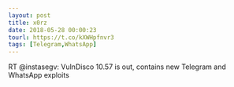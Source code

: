 ```yaml
---
layout: post
title: x0rz
date: 2018-05-28 00:00:23
tourl: https://t.co/kXWHpfnvr3
tags: [Telegram,WhatsApp]
---
```

RT @instasegv: VulnDisco 10.57 is out, contains new Telegram and WhatsApp exploits
